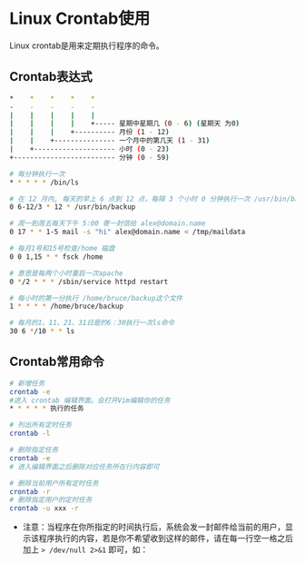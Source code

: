 # Linux Crontab使用

Linux crontab是用来定期执行程序的命令。

## Crontab表达式

```bash
*    *    *    *    *
-    -    -    -    -
|    |    |    |    |
|    |    |    |    +----- 星期中星期几 (0 - 6) (星期天 为0)
|    |    |    +---------- 月份 (1 - 12) 
|    |    +--------------- 一个月中的第几天 (1 - 31)
|    +-------------------- 小时 (0 - 23)
+------------------------- 分钟 (0 - 59)

# 每分钟执行一次
* * * * * /bin/ls

# 在 12 月内, 每天的早上 6 点到 12 点，每隔 3 个小时 0 分钟执行一次 /usr/bin/backup
0 6-12/3 * 12 * /usr/bin/backup

# 周一到周五每天下午 5:00 寄一封信给 alex@domain.name
0 17 * * 1-5 mail -s "hi" alex@domain.name < /tmp/maildata

# 每月1号和15号检查/home 磁盘 
0 0 1,15 * * fsck /home

# 意思是每两个小时重启一次apache 
0 */2 * * * /sbin/service httpd restart

# 每小时的第一分执行 /home/bruce/backup这个文件
1 * * * * /home/bruce/backup

# 每月的1、11、21、31日是的6：30执行一次ls命令
30 6 */10 * * ls
```

## Crontab常用命令

```bash
# 新增任务
crontab -e
#进入 crontab 编辑界面。会打开Vim编辑你的任务
* * * * * 执行的任务

# 列出所有定时任务
crontab -l

# 删除指定任务
crontab -e
# 进入编辑界面之后删除对应任务所在行内容即可

# 删除当前用户所有定时任务
crontab -r 
# 删除指定用户的定时任务
crontab -u xxx -r
```

* 注意：当程序在你所指定的时间执行后，系统会发一封邮件给当前的用户，显示该程序执行的内容，若是你不希望收到这样的邮件，请在每一行空一格之后加上 `> /dev/null 2>&1` 即可，如：